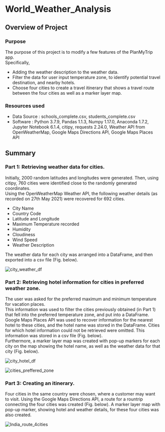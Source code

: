 # World_Weather_Analysis

## Overview of Project 

### Purpose

The purpose of this project is to modify a few features of the PlanMyTrip app.\
Specifically,
- Adding the weather description to the weather data.
- Filter the data for user input temperature zone, to identify potential travel destination, and nearby hotels.
- Choose four cities to create a travel itinerary that shows a travel route between the four cities as well as a marker layer map.

### Resources used
- Data Source : schools_complete.csv, students_complete.csv
- Software : Python 3.7.9, Pandas 1.1.3, Numpy 1.17.0, Anaconda 1.7.2, Jupyter Notebook 6.1.4, citipy, requests 2.24.0, Weather API from OpenWeatherMap, Google Maps Directions API, Google Maps Places API

## Summary 
### Part 1: Retrieving weather data for cities.
Initially, 2000 random latitudes and longitudes were generated. Then, using citipy, 760 cities were identified close to the randomly generated coordinates.\
Using the OpenWeatherMap Weather API, the following weather details (as recorded on 27th May 2021) were recovered for 692 cities.
- City Name
- Country Code
- Latitude and Longitude 
- Maximum Temperature recorded 
- Humidity
- Cloudiness
- Wind Speed
- Weather Description

The weather data for each city was arranged into a DataFrame, and then exported into a csv file (Fig. below).

![city_weather_df](https://user-images.githubusercontent.com/71800628/120078237-12daca80-c074-11eb-9b82-6e242bafb8eb.png)

### Part 2: Retrieving hotel information for cities in preferred weather zone.
The user was asked for the preferred maximum and minimum temperature for vacation places.\
This information was used to filter the cities previously obtained (in Part 1) that fell into the preferred temperature zone, and put into a DataFrame.\
Google Maps Places API was used to recover information for the nearest hotel to these cities, and the hotel name was stored in the DataFrame. Cities for which hotel information could not be retrieved were omitted. This information was stored in a csv file (Fig. below).\
Furthermore, a marker layer map was created with pop-up markers for each city on the map showing the hotel name, as well as the weather data for that city (Fig. below).

![city_hotel_df](https://user-images.githubusercontent.com/71800628/120078253-29812180-c074-11eb-857d-3d22decd8699.png)

![cities_preffered_zone](https://user-images.githubusercontent.com/71800628/120078257-356ce380-c074-11eb-83a5-e2cad42307df.png)

### Part 3: Creating an itinerary.
Four cities in the same country were chosen, where a customer may want to visit. Using the Google Maps Directions API, a route for a rountrip connecting the four cities was created (Fig. below). A marker layer map with pop-up marker, showing hotel and weather details, for these four cities was also created.

![India_route_4cities](https://user-images.githubusercontent.com/71800628/120078262-40c00f00-c074-11eb-87e1-7fefdca50a21.png)
